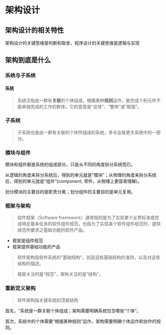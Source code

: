 # 架构设计

## 架构设计的相关特性

架构设计的关键思维是判断和取舍，程序设计的关键思维是逻辑与实现

## 架构到底是什么

### 系统与子系统

#### 系统

> 系统泛指由一群有**关联**的个体组成，根据某种**规则**运作，能完成个别元件不能单独完成的工作的群体。它的意思是“总体”、“整体”或“联盟”。

### 子系统

> 子系统也是由一群有关联的个体所组成的系统，多半会是更大系统中的一部分。

### 模块与组件

模块和组件都是系统的组成部分，只是从不同的角度拆分系统而已。

从逻辑的角度来拆分系统后，得到的单元就是“模块”；从物理的角度来拆分系统后，得到的单元就是“组件”(component, 零件，从物理上更容易理解)。

划分模块的主要目的是职责分离；划分组件的主要目的是单元复用。

### 框架与架构

>软件框架（Software framework）通常指的是为了实现某个业界标准或完成特定基本任务的软件组件规范，也指为了实现某个软件组件规范时，提供规范所要求之基础功能的软件产品。

- 框架是组件规范
- 框架提供基础功能的产品

> 软件架构指软件系统的“基础结构”，创造这些基础结构的准则，以及对这些结构的描述。

> 框架关注的是“规范”，架构关注的是“结构”。

### 重新定义架构

> 软件架构指关键系统的顶层结构

首先，“系统是一群关联个体组成；架构需要明确系统包含哪些”个体“。

其次，系统中的个体需要“根据某种规则”运作，架构需要明确个体运作和协作的规则。

